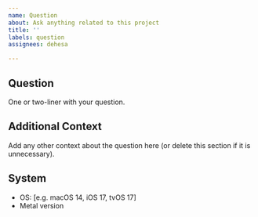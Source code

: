 ```yaml
---
name: Question
about: Ask anything related to this project
title: ''
labels: question
assignees: dehesa

---
```


## Question
One or two-liner with your question.

## Additional Context
Add any other context about the question here (or delete this section if it is unnecessary).

## System
 - OS: [e.g. macOS 14, iOS 17, tvOS 17]
 - Metal version
